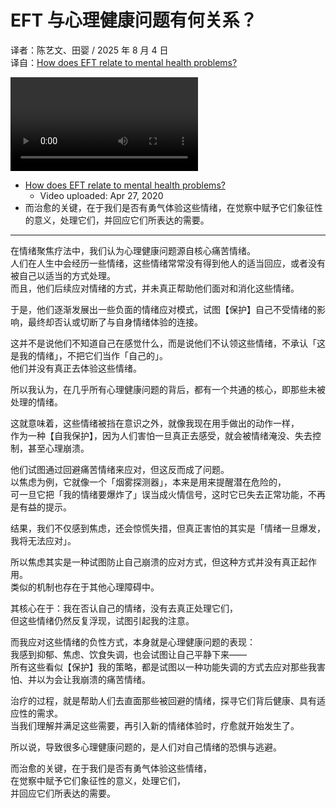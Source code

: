 # EFT 与心理健康问题有何关系？
译者：陈艺文、田婴 / 2025 年 8 月 4 日  
译自：[How does EFT relate to mental health problems?](https://youtu.be/wfCRSMr5eUk)  

<div class="video-wrapper"><video src="/assets/files/what_is_eft.mp4" controls playsinline></video></div>

- [How does EFT relate to mental health problems?](https://youtu.be/wfCRSMr5eUk)
  - Video uploaded: Apr 27, 2020
- 而治愈的关键，在于我们是否有勇气体验这些情绪，在觉察中赋予它们象征性的意义，处理它们，并回应它们所表达的需要。

---

在情绪聚焦疗法中，我们认为心理健康问题源自核心痛苦情绪。  
人们在人生中会经历一些情绪，这些情绪常常没有得到他人的适当回应，或者没有被自己以适当的方式处理。  
而且，他们后续应对情绪的方式，并未真正帮助他们面对和消化这些情绪。

于是，他们逐渐发展出一些负面的情绪应对模式，试图【保护】自己不受情绪的影响，最终却否认或切断了与自身情绪体验的连接。

这并不是说他们不知道自己在感觉什么，而是说他们不认领这些情绪，不承认「这是我的情绪」，不把它们当作「自己的」。  
他们并没有真正去体验这些情绪。

所以我认为，在几乎所有心理健康问题的背后，都有一个共通的核心，即那些未被处理的情绪。

这就意味着，这些情绪被挡在意识之外，就像我现在用手做出的动作一样，  
作为一种【自我保护】，因为人们害怕一旦真正去感受，就会被情绪淹没、失去控制，甚至心理崩溃。

他们试图通过回避痛苦情绪来应对，但这反而成了问题。  
以焦虑为例，它就像一个「烟雾探测器」，本来是用来提醒潜在危险的，  
可一旦它把「我的情绪要爆炸了」误当成火情信号，这时它已失去正常功能，不再是有益的提示。

结果，我们不仅感到焦虑，还会惊慌失措，但真正害怕的其实是「情绪一旦爆发，我将无法应对」。

所以焦虑其实是一种试图防止自己崩溃的应对方式，但这种方式并没有真正起作用。  
类似的机制也存在于其他心理障碍中。

其核心在于：我在否认自己的情绪，没有去真正处理它们，  
但这些情绪仍然反复浮现，试图引起我的注意。  

而我应对这些情绪的负性方式，本身就是心理健康问题的表现：  
我感到抑郁、焦虑、饮食失调，也会试图让自己平静下来——  
所有这些看似【保护】我的策略，都是试图以一种功能失调的方式去应对那些我害怕、并以为会让我崩溃的痛苦情绪。

治疗的过程，就是帮助人们去直面那些被回避的情绪，探寻它们背后健康、具有适应性的需求。  
当我们理解并满足这些需要，再引入新的情绪体验时，疗愈就开始发生了。

所以说，导致很多心理健康问题的，是人们对自己情绪的恐惧与逃避。

而治愈的关键，在于我们是否有勇气体验这些情绪，  
在觉察中赋予它们象征性的意义，处理它们，  
并回应它们所表达的需要。
